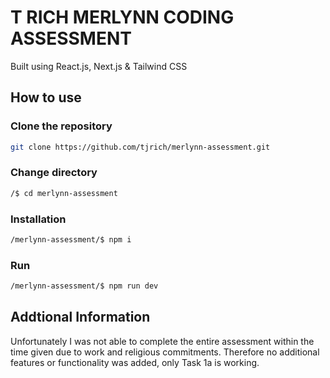 # T RICH MERLYNN CODING ASSESSMENT

Built using React.js, Next.js & Tailwind CSS
## How to use
### Clone the repository
```bash
git clone https://github.com/tjrich/merlynn-assessment.git
```
### Change directory
```bash
/$ cd merlynn-assessment
```
### Installation
```bash
/merlynn-assessment/$ npm i
```
### Run
```bash
/merlynn-assessment/$ npm run dev
```

## Addtional Information

Unfortunately I was not able to complete the entire assessment within the time given due to
work and religious commitments. Therefore no additional features or functionality was added,
only Task 1a is working.